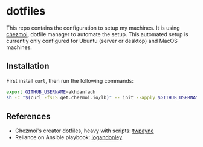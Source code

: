 # dotfiles

This repo contains the configuration to setup my machines.
It is using [chezmoi](https://www.chezmoi.io/), dotfile manager to automate the setup.
This automated setup is currently only configured for Ubuntu (server or desktop) and MacOS machines.

## Installation

First install `curl`, then run the following commands:

```bash
export GITHUB_USERNAME=akhdanfadh
sh -c "$(curl -fsLS get.chezmoi.io/lb)" -- init --apply $GITHUB_USERNAME
```

## References

- Chezmoi's creator dotfiles, heavy with scripts: [twpayne](https://github.com/twpayne/dotfiles) 
- Reliance on Ansible playbook: [logandonley](https://github.com/logandonley/dotfiles) 
